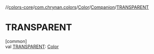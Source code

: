 //[colors-core](../../../../index.md)/[com.chrynan.colors](../../index.md)/[Color](../index.md)/[Companion](index.md)/[TRANSPARENT](-t-r-a-n-s-p-a-r-e-n-t.md)

# TRANSPARENT

[common]\
val [TRANSPARENT](-t-r-a-n-s-p-a-r-e-n-t.md): [Color](../index.md)
